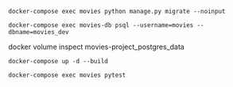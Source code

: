 ```
docker-compose exec movies python manage.py migrate --noinput
```

```
docker-compose exec movies-db psql --username=movies --dbname=movies_dev
```

docker volume inspect movies-project_postgres_data


```
docker-compose up -d --build
```


```
docker-compose exec movies pytest
```
